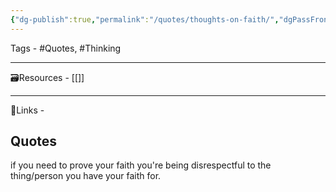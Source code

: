```yaml
---
{"dg-publish":true,"permalink":"/quotes/thoughts-on-faith/","dgPassFrontmatter":true,"noteIcon":"1","created":"2023-11-14T21:08:39.768+05:30","updated":"2023-12-12T23:34:38.736+05:30"}
---
```



Tags - #Quotes, #Thinking 

---

🗃Resources - [[]]

---
 🔗Links -

## Quotes
if you need to prove your faith you're being disrespectful to the thing/person you have your faith for.